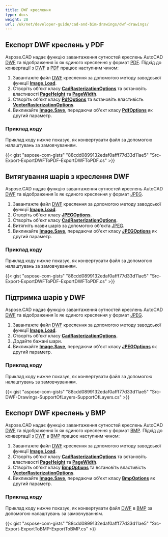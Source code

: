 ```yaml
---
title: DWF креслення
type: docs
weight: 20
url: /uk/net/developer-guide/cad-and-bim-drawings/dwf-drawings/
---
```


## **Експорт DWF креслень у PDF**

Aspose.CAD надає функцію завантаження сутностей креслень AutoCAD [DWF](https://docs.fileformat.com/cad/dwf/) та відображення їх як єдиного креслення у формат [PDF](https://docs.fileformat.com/pdf/). Підхід до конвертації з [DWF](https://docs.fileformat.com/cad/dwf/) в [PDF](https://docs.fileformat.com/pdf/) працює наступним чином:

1. Завантажте файл [DWF](https://docs.fileformat.com/cad/dwf/) креслення за допомогою методу заводської функції [**Image.Load**](https://reference.aspose.com/cad/net/aspose.cad.image/load/methods/2).
1. Створіть об'єкт класу [**CadRasterizationOptions**](https://reference.aspose.com/cad/net/aspose.cad.imageoptions/cadrasterizationoptions) та встановіть властивості [**PageHeight**](https://reference.aspose.com/cad/net/aspose.cad.imageoptions/vectorrasterizationoptions/properties/pageheight) та [**PageWidth**](https://reference.aspose.com/cad/net/aspose.cad.imageoptions/vectorrasterizationoptions/properties/pagewidth).
1. Створіть об'єкт класу [**PdfOptions**](https://reference.aspose.com/cad/net/aspose.cad.imageoptions/pdfoptions) та встановіть властивість [**VectorRasterizationOptions**](https://reference.aspose.com/cad/net/aspose.cad.imageoptions/vectorrasterizationoptions).
1. Викликайте [**Image.Save**](https://reference.aspose.com/cad/net/aspose.cad/image/methods/save/index), передаючи об'єкт класу [**PdfOptions**](https://reference.aspose.com/cad/net/aspose.cad.imageoptions/pdfoptions) як другий параметр.

### Приклад коду

Приклад коду нижче показує, як конвертувати файл за допомогою налаштувань за замовчуванням.

{{< gist "aspose-com-gists" "88cdd0899132edaf0afff77d33d11ae5" "Src-Export-ExportDWFToPDF-ExportDWFToPDF.cs" >}}

## **Витягування шарів з креслення DWF**

Aspose.CAD надає функцію завантаження сутностей креслень AutoCAD [DWF](https://docs.fileformat.com/cad/dwf/) та відображення їх як єдиного креслення у формат [JPEG](https://docs.fileformat.com/image/jpeg/).

1. Завантажте файл [DWF](https://docs.fileformat.com/cad/dwf/) креслення за допомогою методу заводської функції [**Image.Load**](https://reference.aspose.com/cad/net/aspose.cad.image/load/methods/2).
1. Створіть об'єкт класу [**JPEGOptions**](https://reference.aspose.com/cad/net/aspose.cad.imageoptions/jpegoptions).
1. Створіть об'єкт класу [**CadRasterizationOptions**](https://reference.aspose.com/cad/net/aspose.cad.imageoptions/cadrasterizationoptions).
1. Витягніть назви шарів за допомогою об'єкта [JPEG](https://docs.fileformat.com/image/jpeg/).
1. Викликайте [**Image.Save**](https://reference.aspose.com/cad/net/aspose.cad/image/methods/save/index), передаючи об'єкт класу [**JPEGOptions**](https://reference.aspose.com/cad/net/aspose.cad.imageoptions/jpegoptions) як другий параметр.

### Приклад коду

Приклад коду нижче показує, як конвертувати файл за допомогою налаштувань за замовчуванням.

{{< gist "aspose-com-gists" "88cdd0899132edaf0afff77d33d11ae5" "Src-Export-ExportDWFToPDF-ExportDWFToPDF.cs" >}}

## **Підтримка шарів у DWF**

Aspose.CAD надає функцію завантаження сутностей креслень AutoCAD [DWF](https://docs.fileformat.com/cad/dwf/) та відображення їх як єдиного креслення у формат [JPEG](https://docs.fileformat.com/image/jpeg/).

1. Завантажте файл [DWF](https://docs.fileformat.com/cad/dwf/) креслення за допомогою методу заводської функції [**Image.Load**](https://reference.aspose.com/cad/net/aspose.cad.image/load/methods/2).
1. Створіть об'єкт класу [**CadRasterizationOptions**](https://reference.aspose.com/cad/net/aspose.cad.imageoptions/cadrasterizationoptions).
1. Додайте бажані шари.
1. Викликайте [**Image.Save**](https://reference.aspose.com/cad/net/aspose.cad/image/methods/save/index), передаючи об'єкт класу [**JPEGOptions**](https://reference.aspose.com/cad/net/aspose.cad.imageoptions/jpegoptions) як другий параметр.

### Приклад коду

Приклад коду нижче показує, як конвертувати файл за допомогою налаштувань за замовчуванням.

{{< gist "aspose-com-gists" "88cdd0899132edaf0afff77d33d11ae5" "Src-DWF-Drawings-SupportOfLayers-SupportOfLayers.cs" >}}

## **Експорт DWF креслень у BMP**

Aspose.CAD надає функцію завантаження сутностей креслень AutoCAD [DWF](https://docs.fileformat.com/cad/dwf/) та відображення їх як єдиного креслення у формат [BMP](https://docs.fileformat.com/image/bmp/). Підхід до конвертації з [DWF](https://docs.fileformat.com/cad/dwf/) в [BMP](https://docs.fileformat.com/image/bmp/) працює наступним чином:

1. Завантажте файл [DWF](https://docs.fileformat.com/cad/dwf/) креслення за допомогою методу заводської функції [**Image.Load**](https://reference.aspose.com/cad/net/aspose.cad.image/load/methods/2).
1. Створіть об'єкт класу [**CadRasterizationOptions**](https://reference.aspose.com/cad/net/aspose.cad.imageoptions/cadrasterizationoptions) та встановіть властивості [**PageHeight**](https://reference.aspose.com/cad/net/aspose.cad.imageoptions/vectorrasterizationoptions/properties/pageheight) та [**PageWidth**](https://reference.aspose.com/cad/net/aspose.cad.imageoptions/vectorrasterizationoptions/properties/pagewidth).
1. Створіть об'єкт класу [**BmpOptions**](https://reference.aspose.com/cad/net/aspose.cad.imageoptions/bmpoptions) та встановіть властивість [**VectorRasterizationOptions**](https://reference.aspose.com/cad/net/aspose.cad.imageoptions/vectorrasterizationoptions).
1. Викликайте [**Image.Save**](https://reference.aspose.com/cad/net/aspose.cad/image/methods/save/index), передаючи об'єкт класу [**BmpOptions**](https://reference.aspose.com/cad/net/aspose.cad.imageoptions/bmpoptions) як другий параметр.

### Приклад коду

Приклад коду нижче показує, як конвертувати файл [DWF](https://docs.fileformat.com/cad/dwf/) в [BMP](https://docs.fileformat.com/image/bmp/) за допомогою налаштувань за замовчуванням.

{{< gist "aspose-com-gists" "88cdd0899132edaf0afff77d33d11ae5" "Src-Export-ExportToBMP-ExportToBMP.cs" >}}
